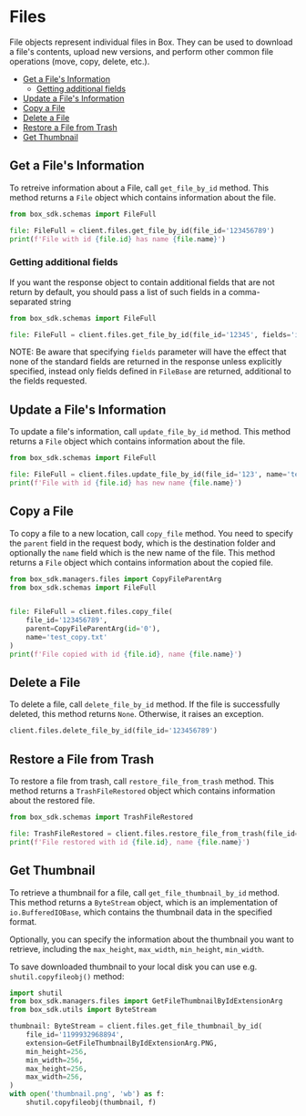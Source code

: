 # Files

File objects represent individual files in Box. They can be used to download a
file's contents, upload new versions, and perform other common file operations
(move, copy, delete, etc.).

<!-- START doctoc generated TOC please keep comment here to allow auto update -->
<!-- DON'T EDIT THIS SECTION, INSTEAD RE-RUN doctoc TO UPDATE -->

- [Get a File's Information](#get-a-files-information)
  - [Getting additional fields](#getting-additional-fields)
- [Update a File's Information](#update-a-files-information)
- [Copy a File](#copy-a-file)
- [Delete a File](#delete-a-file)
- [Restore a File from Trash](#restore-a-file-from-trash)
- [Get Thumbnail](#get-thumbnail)

<!-- END doctoc generated TOC please keep comment here to allow auto update -->

## Get a File's Information

To retreive information about a File, call `get_file_by_id` method. This method returns a `File` object which contains information about the file.

<!-- sample get_files_id -->

```python
from box_sdk.schemas import FileFull

file: FileFull = client.files.get_file_by_id(file_id='123456789')
print(f'File with id {file.id} has name {file.name}')
```

### Getting additional fields

If you want the response object to contain additional fields that are not return by default, you should pass a list of
such fields in a comma-separated string

```python
from box_sdk.schemas import FileFull

file: FileFull = client.files.get_file_by_id(file_id='12345', fields='is_externally_owned,has_collaborations')
```

NOTE: Be aware that specifying `fields` parameter will have the effect that none of the standard fields
are returned in the response unless explicitly specified, instead only fields defined in `FileBase`
are returned, additional to the fields requested.

## Update a File's Information

To update a file's information, call `update_file_by_id` method. This method returns a `File` object which contains information about the file.

<!-- sample put_files_id -->

```python
from box_sdk.schemas import FileFull

file: FileFull = client.files.update_file_by_id(file_id='123', name='test.txt', description='Test file')
print(f'File with id {file.id} has new name {file.name}')
```

## Copy a File

To copy a file to a new location, call `copy_file` method.
You need to specify the `parent` field in the request body, which is the destination folder and optionally the `name` field which is the new name of the file.
This method returns a `File` object which contains information about the copied file.

<!-- sample post_files_id_copy -->

```python
from box_sdk.managers.files import CopyFileParentArg
from box_sdk.schemas import FileFull


file: FileFull = client.files.copy_file(
    file_id='123456789',
    parent=CopyFileParentArg(id='0'),
    name='test_copy.txt'
)
print(f'File copied with id {file.id}, name {file.name}')
```

## Delete a File

To delete a file, call `delete_file_by_id` method. If the file is successfully deleted, this method returns `None`. Otherwise, it raises an exception.

<!-- sample delete_files_id -->

```python
client.files.delete_file_by_id(file_id='123456789')
```

## Restore a File from Trash

To restore a file from trash, call `restore_file_from_trash` method.
This method returns a `TrashFileRestored` object which contains information about the restored file.

<!-- sample post_files_id -->

```python
from box_sdk.schemas import TrashFileRestored

file: TrashFileRestored = client.files.restore_file_from_trash(file_id='123456789')
print(f'File restored with id {file.id}, name {file.name}')
```

## Get Thumbnail

To retrieve a thumbnail for a file, call `get_file_thumbnail_by_id` method. This method returns a `ByteStream` object,
which is an implementation of `io.BufferedIOBase`, which contains the thumbnail data in the specified format.

Optionally, you can specify the information about the thumbnail you want to retrieve,
including the `max_height`, `max_width`, `min_height`, `min_width`.

To save downloaded thumbnail to your local disk you can use e.g. `shutil.copyfileobj()` method:

<!-- sample get_files_id_thumbnail_id -->

```python
import shutil
from box_sdk.managers.files import GetFileThumbnailByIdExtensionArg
from box_sdk.utils import ByteStream

thumbnail: ByteStream = client.files.get_file_thumbnail_by_id(
    file_id='1199932968894',
    extension=GetFileThumbnailByIdExtensionArg.PNG,
    min_height=256,
    min_width=256,
    max_height=256,
    max_width=256,
)
with open('thumbnail.png', 'wb') as f:
    shutil.copyfileobj(thumbnail, f)
```
